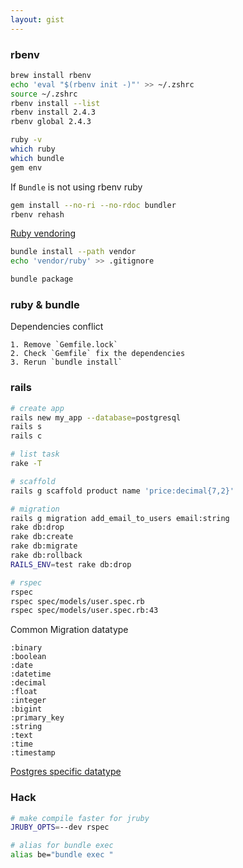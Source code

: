 ```yaml
---
layout: gist
---
```


### rbenv

```sh
brew install rbenv
echo 'eval "$(rbenv init -)"' >> ~/.zshrc
source ~/.zshrc
rbenv install --list
rbenv install 2.4.3
rbenv global 2.4.3

ruby -v
which ruby
which bundle
gem env
```

If `Bundle` is not using rbenv ruby
```sh
gem install --no-ri --no-rdoc bundler
rbenv rehash
```

[Ruby vendoring](http://ryan.mcgeary.org/2011/02/09/vendor-everything-still-applies/)
```sh
bundle install --path vendor
echo 'vendor/ruby' >> .gitignore

bundle package
```


### ruby & bundle

Dependencies conflict
```
1. Remove `Gemfile.lock`
2. Check `Gemfile` fix the dependencies
3. Rerun `bundle install`
```

### rails

```sh
# create app
rails new my_app --database=postgresql
rails s
rails c

# list task
rake -T

# scaffold
rails g scaffold product name 'price:decimal{7,2}'

# migration
rails g migration add_email_to_users email:string
rake db:drop
rake db:create
rake db:migrate
rake db:rollback
RAILS_ENV=test rake db:drop

# rspec
rspec
rspec spec/models/user.spec.rb
rspec spec/models/user.spec.rb:43
```

Common Migration datatype
```
:binary
:boolean
:date
:datetime
:decimal
:float
:integer
:bigint
:primary_key
:string
:text
:time
:timestamp
```

[Postgres specific datatype](https://github.com/rails/rails/blob/4-2-stable/activerecord/lib/active_record/connection_adapters/postgresql_adapter.rb#L76)

### Hack

```sh
# make compile faster for jruby
JRUBY_OPTS=--dev rspec

# alias for bundle exec
alias be="bundle exec "
```
